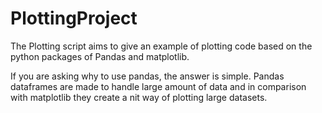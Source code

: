 # PlottingProject

The Plotting script aims to give an example of plotting code based on the python packages of Pandas and matplotlib. 

If you are asking why to use pandas, the answer is simple. Pandas dataframes are made to handle large amount of data and in comparison with matplotlib they create a nit way of plotting large datasets. 
